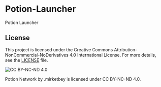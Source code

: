 # Potion-Launcher

Potion Launcher 

## License

This project is licensed under the Creative Commons Attribution-NonCommercial-NoDerivatives 4.0 International License. For more details, see the [LICENSE](LICENSE) file.

![CC BY-NC-ND 4.0](https://licensebuttons.net/l/by-nc-nd/4.0/88x31.png)

Potion Network by .mirketbey is licensed under CC BY-NC-ND 4.0.

